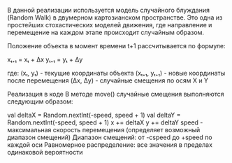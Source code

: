 В данной реализации используется модель случайного блуждания (Random Walk) в двумерном картозианском пространстве. Это одна из простейших стохастических моделей движения, где направление и перемещение на каждом этапе происходит случайным образом.

Положение объекта в момент времени t+1 рассчитывается по формуле:

xₜ₊₁ = xₜ + Δx yₜ₊₁ = yₜ + Δy

где: (xₜ, yₜ) - текущие координаты объекта (xₜ₊₁, yₜ₊₁) - новые координаты после перемещения (Δx, Δy) - случайные смещения по осям X и Y

Реализация в коде
В методе move() случайные смещения выполняются следующим образом:

val deltaX = Random.nextInt(-speed, speed + 1)
val deltaY = Random.nextInt(-speed, speed + 1)
x += deltaX
y += deltaY
speed - максимальная скорость перемещения (определяет возможный диапазон смещений)
Диапазон смещений: от -cspeed до +speed по каждой оси
Равномерное распределение: все значения в пределах одинаковой вероятности